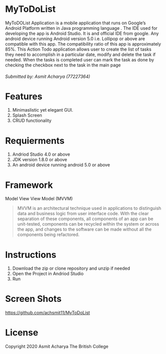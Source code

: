 # MyToDoList
MyToDOList Application is a mobile application that runs on Google’s Android Platform written in Java programming language . 
The IDE used for developing the app is Android Studio. It is and official IDE from google. Any android device running Android version 5.0 i.e. Lollipop or above are compatible with this app. The compatibility ratio of this app is approximately 85%. 
This Action Todo application allows user to create the list of tasks they need to accomplish in a particular date, modify and delete the task if needed. When the tasks is completed user can mark the task as done by checking the checkbox next to the task in the main page

###### Submitted by: Asmit Acharya (77227364)

# Features
1. Minimaslistic yet elegant GUI.
2. Splash Screen
3. CRUD functionality 


# Requierments 
1. Andriod Studio 4.0 or above
2. JDK version 1.8.0 or above
3. An android device running android 5.0 or above

# Framework
Model View View Model (MVVM)
> MVVM is an architectural technique used in applications to distinguish data and business logic from user interface code. With the clear separation of these components, all components of an app can be unit-tested, components can be recycled within the system or across the app, and changes to the software can be made without all the components being refactored.

# Instructions
1. Download the zip or clone repository and unzip if needed
2. Open the Project in Andriod Studio
3. Run


# Screen Shots
https://github.com/achsmit11/MyToDoList

# License
Copyright 2020 Asmit Acharya
The British College
